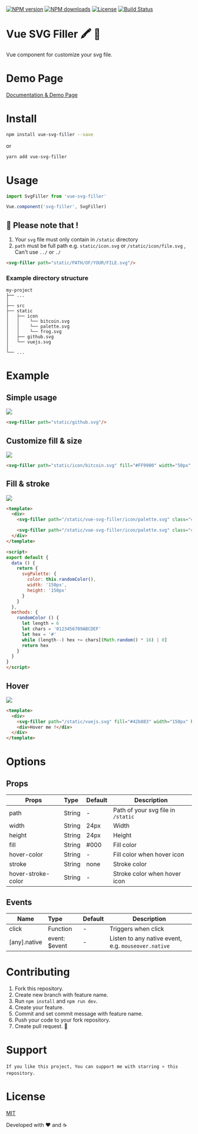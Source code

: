 
<p>
  <a href="https://npmjs.com/package/vue-svg-filler"><img src="https://img.shields.io/npm/v/vue-svg-filler.svg?style=flat" alt="NPM version"></a>
  <a href="https://npmjs.com/package/vue-svg-filler"><img src="https://img.shields.io/npm/dm/vue-svg-filler.svg?style=flat" alt="NPM downloads"></a>
  <a href="https://www.npmjs.com/package/vue-svg-filler"><img src="https://img.shields.io/npm/l/vue-svg-filler.svg?style=flat" alt="License"></a>
  <a href="https://www.npmjs.com/package/vue-svg-filler"><img src="https://travis-ci.org/biigpongsatorn/biigpongsatorn.github.io.svg?branch=dev" alt="Build Status"></a>
</p>

# Vue SVG Filler 🖍 🎨 

Vue component for customize your svg file.

# Demo Page

[Documentation & Demo Page](https://biigpongsatorn.github.io/#/vue-svg-filler)

# Install

```sh
npm install vue-svg-filler --save
```
or
```sh
yarn add vue-svg-filler
```
# Usage
```javascript
import SvgFiller from 'vue-svg-filler'

Vue.component('svg-filler', SvgFiller)
```
## 🚨 Please note that ! 

1. Your `svg` file must only contain in `/static` directory
2. `path` must be full path e.g. `static/icon.svg` or `/static/icon/file.svg` , Can't use `../` or `./`

```html
<svg-filler path="static/PATH/OF/YOUR/FILE.svg"/>
```
### Example directory structure

```
my-project
├── ...
│
├── src
├── static
│   ├── icon
│   │    └── bitcoin.svg
│   │    └── palette.svg
│   │    └── frog.svg
│   ├── github.svg
│   └── vuejs.svg
│
└── ...
```

# Example

## Simple usage
<img src="https://raw.githubusercontent.com/biigpongsatorn/vue-svg-filler/HEAD/static/example/ex1.png"/>

```html
<svg-filler path="static/github.svg"/>
```

## Customize fill & size
<img src="https://raw.githubusercontent.com/biigpongsatorn/vue-svg-filler/HEAD/static/example/ex2.png"/>

```html
<svg-filler path="static/icon/bitcoin.svg" fill="#FF9900" width="50px" height="50px"/>
```

## Fill & stroke
<img src="https://raw.githubusercontent.com/biigpongsatorn/vue-svg-filler/HEAD/static/example/ex3.png"/>

```html
<template>
  <div>
    <svg-filler path="/static/vue-svg-filler/icon/palette.svg" class="cs-pointer" :fill="svgPalette.color" :width="svgPalette.width" :height="svgPalette.height" @click="svgPalette.color = randomColor()"/>

    <svg-filler path="/static/vue-svg-filler/icon/palette.svg" class="cs-pointer" :stroke="svgPalette.color" fill="none" :width="svgPalette.width" :height="svgPalette.height" @click="svgPalette.color = randomColor()"/>
  </div>
</template>

<script>
export default {
  data () {
    return {
      svgPalette: {
        color: this.randomColor(),
        width: '150px',
        height: '150px'
      }
    }
  },
  methods: {
    randomColor () {
      let length = 6
      let chars = '0123456789ABCDEF'
      let hex = '#'
      while (length--) hex += chars[(Math.random() * 16) | 0]
      return hex
    }
  }
}
</script>
```

## Hover
<img src="https://raw.githubusercontent.com/biigpongsatorn/vue-svg-filler/HEAD/static/example/ex4.png"/>

```html
<template>
  <div>
    <svg-filler path="/static/vuejs.svg" fill="#42b883" width="150px" height="150px":hover-color="#35495e"/>
    <div>Hover me !</div>
  </div>
</template>
```

# Options

## Props
| Props       | Type          | Default  | Description  |
| ----------- |:--------------| ---------|--------------|
| path         | String        | -        | Path of your svg file in `/static`  |
| width       | String        | 24px     | Width |
| height      | String        | 24px     | Height |
| fill        | String        | #000     | Fill color |
| hover-color        | String        | -     | Fill color when hover icon |
| stroke        | String        | none     | Stroke color |
| hover-stroke-color        | String        | -     | Stroke color when hover icon |

## Events
| Name          | Type          | Default  | Description  |
| --------------|:--------------|--------------|--------------|
| click        | Function       | -     | Triggers when click |
| [any].native | event: $event  | -     | Listen to any native event, e.g. `mouseover.native`|

# Contributing
1. Fork this repository.
2. Create new branch with feature name.
3. Run `npm install` and `npm run dev`.
4. Create your feature.
5. Commit and set commit message with feature name.
6. Push your code to your fork repository.
7. Create pull request. 🙂

# Support

```
If you like this project, You can support me with starring ⭐ this repository.
```

# License

[MIT](LICENSE)

Developed with ❤️ and ☕️ 

